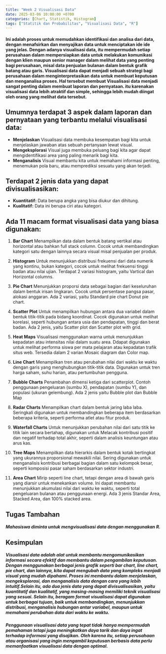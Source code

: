 ```yaml
---
title: "Week 2 Visualisasi Data"
date: 2025-03-06 10:00:00 +0700
categories: [Chart, Statistik, Histogram]
tags: ["Statitik dan Probabilitas", "Visualisasi Data", "R"]
---
```


#### Ini adalah proses untuk memudahkan identifikasi dan analisa dari data, dengan menafsirkan dan menyajikan data untuk menciptakan ide ide yang jelas. Dengan adanya visualisasi data, itu mempermudah setiap perusahaan dalam mempersiapkan data untuk melakukan komunikasi dengan klien maupun senior manager dalam melihat data yang penting bagi perusahaan, misal data penjualan bulanan dalam bentuk grafik batang atau garis. Visualisasi data dapat menjadi sebuah strategi bagi perusahaan dalam menginterpretasikan data untuk membuat keputusan dan menganalisa proses. Hal tersebut membuat Visualisasi data menjadi sangat penting dalam membuat laporan dan pernyataan. itu karenakan visualisasi data lebih atraktif dan simple, sehingga lebih mudah diingat oleh orang yang melihat data tersebut. 

## Umumnya terdapat 3 aspek dalam laporan dan pernyataan yang terbantu melalui visualisasi data:
- **Menjelaskan**
    Visualisasi data membuka kesempatan bagi kita untuk menjelaskan jawaban atas sebuah pertanyaan lewat visual. 
- **Mengeksplorasi**
    Visual juga membuka peluang bagi kita agar dapat mengidentifikasi area yang paling menarik bagi kita.
- **Menganalisis**
    Visual membantu kita untuk memahami informasi penting, menemukan pola baru, atau memprediksi sesuatu yang akan terjadi.

## Terdapat 2 jenis data yang dapat divisualisasikan:
- **Kuantitatif:**
    Data berupa angka yang bisa diukur dan dihitung.
- **Kualitatif:**
    Data ini berupa ciri atau kategori.

## Ada 11 macam format visualisasi data yang biasa digunakan:
1. **Bar Chart**
    Menampilkan data dalam bentuk batang vertikal atau horizontal atau bahkan full stack column. Cocok untuk membandingkan kategori satu dengan lainnya secara visual misal penjualan per produk.
    <img src="/assets/Bar.png" alt="">

2. **Histogram**
    Untuk menunjukkan distribusi frekuensi dari data numerik yang kontinu, bukan kategori, cocok untuk melihat frekuensi tinggi badan atau nilai ujian. Terdapat 2 variasi histogram, yaitu Vartical dan Horizontal columns.
    <img src="/assets/Histogram.png" alt="">

3. **Pie Chart**
    Menunjukkan proporsi data sebagai bagian dari keseluruhan dalam bentuk irisan lingkaran. Cocok untuk persentase pangsa pasar, alokasi anggaran. Ada 2 variasi, yaitu Standard pie chart Donut pie chart.
    <img src="/assets/Pie.png" alt="">

4. **Scatter Plot**
    Untuk menampilkan hubungan antara dua variabel dalam bentuk titik-titik pada bidang koordinat. Cocok digunakan untuk melihat korelasi, seperti hubungan antara usia dan pendapatan, tinggi dan berat badan. Ada 2 jenis, yaitu Scatter plot dan Scatter plot with grid.
    <img src="/assets/Scatter.png" alt="">

5. **Heat Maps**
    Visualisasi menggunakan warna untuk menunjukkan kepadatan atau intensitas nilai dalam suatu area. Ddapat digunakan untuk melihat performa siswa per mata pelajaran atau kepadatan trafik situs web. Tersedia dalam 2 varian Mosaic diagram dan Color map.
    <img src="/assets/Heat.png" alt="">

6. **Line Chart**
    Menampilkan tren atau perubahan nilai dari waktu ke waktu dengan garis yang menghubungkan titik-titik data. Digunakan untuk tren harga saham, suhu harian, atau pertumbuhan pengguna. 
    <img src="/assets/Line.png" alt="">

7. **Bubble Charts**
    Penambahan dimensi ketiga dari scatterplot. Contoh penggunaan pengeluaran (sumbu X), pendapatan (sumbu Y), dan populasi (ukuran gelembung). Ada 2 jenis yaitu Bubble plot dan Bubble Map
    <img src="/assets/Bubble.png" alt="">

8. **Radar Charts**
    Menampilkan chart dalam bentuk jaring laba laba. Seringkali digunakan untuk membandingkan beberapa item berdasarkan beberapa kriteria, seperti performa atlet atau fitur produk.
    <img src="/assets/Radar.png" alt="">

9. **Waterfall Charts**
    Untuk menunjukkan perubahan nilai dari satu titik ke titik lain secara bertahap, digunakan untuk Melacak kontribusi positif dan negatif terhadap total akhir, seperti dalam analisis keuntungan atau arus kas.
    <img src="/assets/Waterfall.png" alt="">

10. **Tree Maps**
    Menampilkan data hierarkis dalam bentuk kotak bertingkat yang ukurannya proporsional mewakili nilai. Sering digunakan untuk menganalisis kontribusi berbagai bagian dalam satu kelompok besar, seperti komposisi pasar saham berdasarkan sektor industri.
    <img src="/assets/Tree.png" alt="">

11. **Area Chart**
    Mirip seperti line chart, tetapi dengan area di bawah garis yang diarsir untuk menekankan volume. Ini dapat membantu menunjukkan akumulasi nilai dari waktu ke waktu, seperti total pengeluaran bulanan atau penggunaan energi. Ada 3 jenis Standar Area, Stacked Area, dan 100% stacked area. 
    <img src="/assets/Area2.png" alt="">
    <img src="/assets/Area1.png" alt="">

## Tugas Tambahan
##### Mahasiswa diminta untuk mengvisualisasi data dengan menggunakan R.

## Kesimpulan
##### Visualisasi data adalah alat untuk membantu mengomunikasikan informasi secara efektif dan membantu dalam pengambilan keputusan. Dengan menggunakan berbagai jenis grafik seperti bar chart, line chart, pie chart, dan lainnya, kita dapat mengubah data yang kompleks menjadi visual yang mudah dipahami. Proses ini membantu dalam menjelaskan, mengeksplorasi, dan menganalisis data dengan cara yang lebih intuitif.Selain itu, ada dua jenis data yang dapat divisualisasikan, yaitu kuantitatif dan kualitatif, yang masing-masing memiliki teknik visualisasi yang sesuai. Selain itu, beragam format visualisasi dapat digunakan untuk berbagai tujuan, baik untuk membandingkan, menunjukkan distribusi, menganalisis hubungan antar variabel, maupun untuk memahami perubahan data dari waktu ke waktu.

##### Penggunaan visualisasi data yang tepat tidak hanya mempermudah pemahaman tetapi juga meningkatkan daya tarik dan daya ingat terhadap informasi yang disajikan. Oleh karena itu, setiap perusahaan atau organisasi yang ingin mengambil keputusan berbasis data perlu memanfaatkan visualisasi data dengan optimal.



